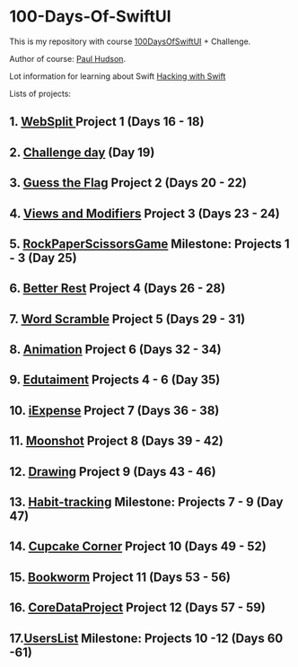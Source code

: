 # 100-Days-Of-SwiftUI

This is my repository with course [100DaysOfSwiftUI](https://www.hackingwithswift.com/100/swiftui)  + Challenge. 

Author of course: [Paul Hudson](https://twitter.com/twostraws). 

Lot information for learning about Swift [Hacking with Swift](https://www.hackingwithswift.com/)

Lists of projects:

## 1. [WebSplit ](https://github.com/PetroOnishchuk/100-Days-Of-SwiftUI/tree/master/Days%2016%20-%2018.%20Project%201) Project 1 (Days 16 - 18)

## 2. [Challenge day](https://github.com/PetroOnishchuk/100-Days-Of-SwiftUI/tree/master/Day%2019%20Challenge%20day%20-%20Unit%20converter) (Day 19)

## 3. [Guess the Flag](https://github.com/PetroOnishchuk/100-Days-Of-SwiftUI/tree/master/Days%2020%20-%2022.%20Project%202) Project 2 (Days 20 - 22)

## 4. [Views and Modifiers](https://github.com/PetroOnishchuk/100-Days-Of-SwiftUI/tree/master/Day%2023%20-%2024.%20Project%203) Project 3 (Days 23 - 24)

## 5. [RockPaperScissorsGame](https://github.com/PetroOnishchuk/100-Days-Of-SwiftUI/tree/master/Day%2025.%20Projects%201-%203/RockPaperScissorsGame) Milestone: Projects 1 - 3 (Day 25)

## 6. [Better Rest](https://github.com/PetroOnishchuk/100-Days-Of-SwiftUI/tree/master/Days%2026%20-%2028%20Project%204) Project 4 (Days 26 - 28)

## 7. [Word Scramble](https://github.com/PetroOnishchuk/100-Days-Of-SwiftUI/tree/master/Days%2029%20-%2031%20Project%205) Project 5 (Days 29 - 31)

## 8. [Animation](https://github.com/PetroOnishchuk/100-Days-Of-SwiftUI/tree/master/Days%2032%20-%2034%20Project%206) Project 6 (Days 32 - 34)

## 9. [Edutaiment](https://github.com/PetroOnishchuk/100-Days-Of-SwiftUI/tree/master/Day%2035%20Projects%204-%206) Projects 4 - 6 (Day 35)

## 10. [iExpense](https://github.com/PetroOnishchuk/100-Days-Of-SwiftUI/tree/master/Days%2036%20-%2038%20Project%207) Project 7 (Days 36 - 38)

## 11. [Moonshot](https://github.com/PetroOnishchuk/100-Days-Of-SwiftUI/tree/master/Days%2039%20-%2042%20Project%208/Moonshot) Project 8 (Days 39 - 42)

## 12. [Drawing](https://github.com/PetroOnishchuk/100-Days-Of-SwiftUI/tree/master/Days%2043%20-%2046%20Project%209/Drawing) Project 9 (Days 43 - 46)


## 13. [Habit-tracking](https://github.com/PetroOnishchuk/100-Days-Of-SwiftUI/tree/master/Days%2047%20Milestone%20Projects%207%20-%209/Habit-tracking) Milestone: Projects 7 - 9 (Day 47)


## 14. [Cupcake Corner](https://github.com/PetroOnishchuk/100-Days-Of-SwiftUI/tree/master/Days%2049%20-%2052%20Project%2010/CupcakeCorner) Project 10 (Days 49 - 52)

## 15. [Bookworm](https://github.com/PetroOnishchuk/100-Days-Of-SwiftUI/tree/master/Days%2053%20-%2056%20Project%2011/Bookworm) Project 11 (Days 53 - 56)

## 16. [CoreDataProject](https://github.com/PetroOnishchuk/100-Days-Of-SwiftUI/tree/master/Days%2057%20-%2056%20Project%2012/CoreDataProject) Project 12 (Days 57 - 59) 

## 17.[UsersList](https://github.com/PetroOnishchuk/100-Days-Of-SwiftUI/tree/master/Milestone%20Projects%2010%20-%2012) Milestone: Projects 10 -12 (Days 60 -61)
